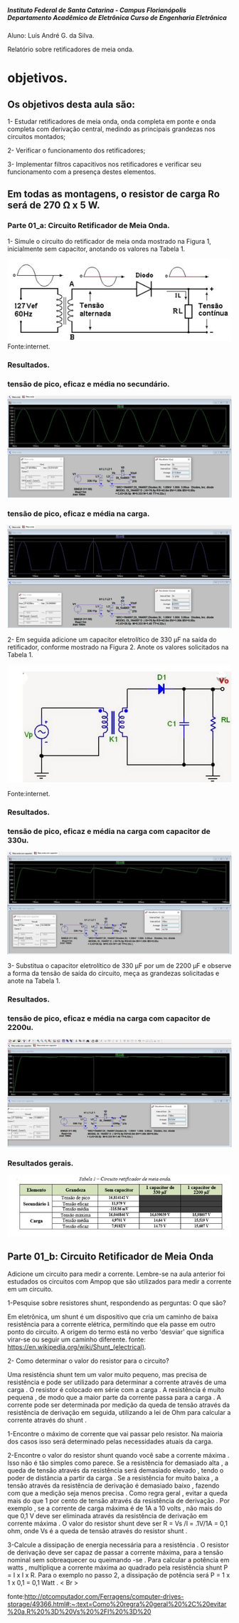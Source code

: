 ##### Instituto Federal de Santa Catarina - Campus Florianópolis Departamento Acadêmico de Eletrônica Curso de Engenharia Eletrônica

Aluno: Luís André G. da Silva.

Relatório sobre retificadores de meia onda.

# objetivos.

##  Os objetivos desta aula são:

1- Estudar retificadores de meia onda, onda completa em ponte e onda completa com
derivação central, medindo as principais grandezas nos circuitos montados;

2- Verificar o funcionamento dos retificadores;

3- Implementar filtros capacitivos nos retificadores e verificar seu funcionamento com a
presença destes elementos.
## Em todas as montagens, o resistor de carga Ro será de 270 Ω x 5 W.

### Parte 01_a: Circuito Retificador de Meia Onda.

1- Simule o circuito do retificador de meia onda mostrado na Figura 1, inicialmente sem capacitor, anotando os valores na Tabela 1.

![meia onda](/Imagens/parte2/meiaonda.JPG)
Fonte:internet.

### Resultados.
 ### tensão de pico, eficaz e média no secundário.

![tensão de pico no secundário](/Imagens/parte2/tensaopicoeficazmediasecundario.JPG)

### tensão de pico, eficaz e média na carga.

  ![tensão de pico no secundário](/Imagens/parte2/tensaomaxmedcarga2.JPG)

2- Em seguida adicione um capacitor eletrolítico de 330 μF na saída do retificador, conforme mostrado
na Figura 2. Anote os valores solicitados na Tabela 1.

![tensão de pico no secundário](/Imagens/parte2/meiaondacomcapacitor.JPG)

Fonte:internet.

### Resultados.

### tensão de pico, eficaz e média na carga com capacitor de 330u.
![tensaomaxeficmedcarga330](/Imagens/parte2/tensaomaxeficmedcarga330u.JPG)


3- Substitua o capacitor eletrolítico de 330 μF por um de 2200 μF e observe a forma da tensão de saída
do circuito, meça as grandezas solicitadas e anote na Tabela 1.
### Resultados.

### tensão de pico, eficaz e média na carga com capacitor de 2200u.
![tensaomaxeficmedcarga330](/Imagens/parte2/tensaomaxeficmedcarga2200u2.JPG)

### Resultados gerais.
![tabela1](/Imagens/parte2/tabela_1.JPG)

##  Parte 01_b: Circuito Retificador de Meia Onda
Adicione um circuito para medir a corrente. Lembre-se na aula anterior foi estudados os circuitos com Ampop que são utilizados para medir a corrente em um circuito.

1-Pesquise sobre resistores shunt, respondendo as perguntas:
O que são?

Em eletrônica, um shunt é um dispositivo que cria um caminho de baixa resistência para a corrente elétrica, permitindo que ela passe em outro ponto do circuito. A origem do termo está no verbo 'desviar' que significa virar-se ou seguir um caminho diferente.
fonte: <https://en.wikipedia.org/wiki/Shunt_(electrical)>.

2- Como determinar o valor do resistor para o circuito?


Uma resistência shunt tem um valor muito pequeno, mas precisa de resistência e pode ser utilizado para determinar a corrente através de uma carga . O resistor é colocado em série com a carga . A resistência é muito pequena , de modo que a maior parte da corrente passa para a carga . A corrente pode ser determinada por medição da queda de tensão através da resistência de derivação em seguida, utilizando a lei de Ohm para calcular a corrente através do shunt .

1-Encontre o máximo de corrente que vai passar pelo resistor. Na maioria dos casos isso será determinado pelas necessidades atuais da carga.

2-Encontre o valor do resistor shunt quando você sabe a corrente máxima . Isso não é tão simples como parece. Se a resistência for demasiado alta , a queda de tensão através da resistência será demasiado elevado , tendo o poder de distância a partir da carga . Se a resistência for muito baixa , a tensão através da resistência de derivação é demasiado baixo , fazendo com que a medição seja menos precisa . Como regra geral , evitar a queda mais do que 1 por cento de tensão através da resistência de derivação . Por exemplo , se a corrente de carga máxima é de 1A a 10 volts , não mais do que 0,1 V deve ser eliminada através da resistência de derivação em corrente máxima . O valor do resistor shunt deve ser R = Vs /I = .1V/1A = 0,1 ohm, onde Vs é a queda de tensão através do resistor shunt .

3-Calcule a dissipação de energia necessária para a resistência . O resistor de derivação deve ser capaz de passar a corrente máxima, para a tensão nominal sem sobreaquecer ou queimando -se . Para calcular a potência em watts , multiplique a corrente máxima ao quadrado pela resistência shunt P = I x I x R. Para o exemplo no passo 2, a dissipação de potência será P = 1 x 1 x 0,1 = 0,1 Watt . < Br >

fonte:<http://ptcomputador.com/Ferragens/computer-drives-storage/49366.html#:~:text=Como%20regra%20geral%20%2C%20evitar%20a,R%20%3D%20Vs%20%2FI%20%3D%20>
